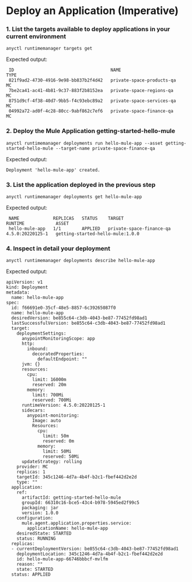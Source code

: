 # Deploy an Application (Imperative)

### 1. List the targets available to deploy applications in your current environment

```
anyctl runtimemanager targets get
```

Expected output:

```
 ID                                     NAME                           TYPE
 821f9ad2-4730-4916-9e98-bb837b2f4d42   private-space-products-qa      MC
 7be2ca41-ac41-4b81-9c37-883f2b8152ea   private-space-regions-qa       MC
 8751d9cf-4f38-40d7-9bb5-f4c93ebc89a2   private-space-services-qa      MC
 04992a72-ad0f-4c28-80cc-9abf862c7ef6   private-space-finance-qa       MC
```

### 2. Deploy the Mule Application getting-started-hello-mule

```
anyctl runtimemanager deployments run hello-mule-app --asset getting-started-hello-mule --target-name private-space-finance-qa
```

Expected output:

```
Deployment 'hello-mule-app' created.
```

### 3. List the application deployed in the previous step

```
anyctl runtimemanager deployments get hello-mule-app
```

Expected output:

```
 NAME             REPLICAS   STATUS    TARGET                      RUNTIME            ASSET
 hello-mule-app   1/1        APPLIED   private-space-finance-qa    4.5.0:20220125-1   getting-started-hello-mule:1.0.0
```

### 4. Inspect in detail your deployment

```
anyctl runtimemanager deployments describe hello-mule-app 
```

Expected output:

```
apiVersion: v1
kind: Deployment
metadata:
  name: hello-mule-app
spec:
  id: f66691e0-35cf-48e5-8857-6c39265087f0
  name: hello-mule-app
  desiredVersion: be855c64-c3db-4043-be87-77452fd98ad1
  lastSuccessfulVersion: be855c64-c3db-4043-be87-77452fd98ad1
  target:
    deploymentSettings:
      anypointMonitoringScope: app
      http:
        inbound:
          decoratedProperties:
            defaultEndpoint: ""
      jvm: {}
      resources:
        cpu:
          limit: 16000m
          reserved: 20m
        memory:
          limit: 700Mi
          reserved: 700Mi
      runtimeVersion: 4.5.0:20220125-1
      sidecars:
        anypoint-monitoring:
          Image: auto
          Resources:
            cpu:
              limit: 50m
              reserved: 0m
            memory:
              limit: 50Mi
              reserved: 50Mi
      updateStrategy: rolling
    provider: MC
    replicas: 1
    targetId: 345c1246-4d7a-4b4f-b2c1-fbef442d2e2d
    type: ""  
  application:
    ref:
      artifactId: getting-started-hello-mule
      groupId: 66310c16-bce5-43c4-b978-5945ed2f99c5
      packaging: jar
      version: 1.0.0
    configuration:
      mule.agent.application.properties.service:
        applicationName: hello-mule-app
    desiredState: STARTED
    status: RUNNING
  replicas:
  - currentDeploymentVersion: be855c64-c3db-4043-be87-77452fd98ad1
    deploymentLocation: 345c1246-4d7a-4b4f-b2c1-fbef442d2e2d
    id: hello-mule-app-66746bbbcf-mvlfm
    reason: ""
    state: STARTED
  status: APPLIED
```